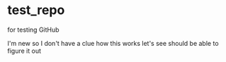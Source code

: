 # test_repo
for testing GitHub

I'm new so I don't have a clue how this works
let's see
should be able to figure it out
